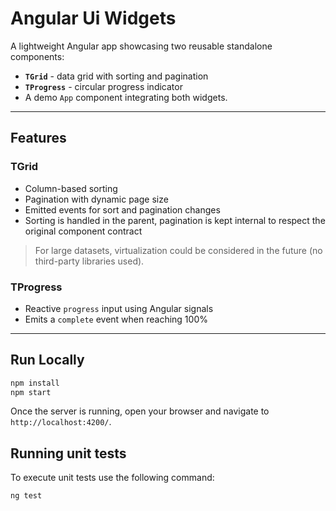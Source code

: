 # Angular Ui Widgets

A lightweight Angular app showcasing two reusable standalone components:

- **`TGrid`** - data grid with sorting and pagination  
- **`TProgress`** - circular progress indicator
- A demo `App` component integrating both widgets.

---

## Features

### TGrid
- Column-based sorting
- Pagination with dynamic page size
- Emitted events for sort and pagination changes
- Sorting is handled in the parent, pagination is kept internal to respect the original component contract  

> For large datasets, virtualization could be considered in the future (no third-party libraries used).

### TProgress
- Reactive `progress` input using Angular signals 
- Emits a `complete` event when reaching 100%

---

## Run Locally

```bash
npm install
npm start
```

Once the server is running, open your browser and navigate to `http://localhost:4200/`.

## Running unit tests

To execute unit tests use the following command:

```bash
ng test
```
